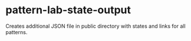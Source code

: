 # pattern-lab-state-output
Creates additional JSON file in public directory with states and links for all patterns.
